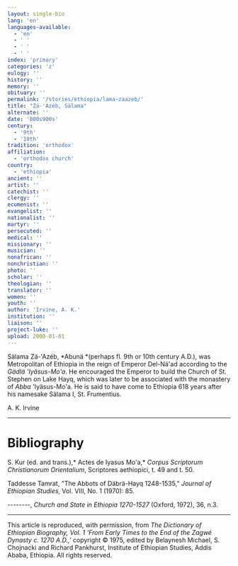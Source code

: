 ```yaml
---
layout: single-bio
lang: 'en'
languages-available:
  - 'en'
  - ' '
  - ' '
  - ' '
index: 'primary'
categories: 'z'
eulogy: ''
history: ''
memory: ''
obituary: ''
permalink: '/stories/ethiopia/lama-zaazeb/'
title: "Zä-'Azéb, Sälama"
alternate: ''
date: '800s900s'
century:
  - '9th'
  - '10th'
tradition: 'orthodox'
affiliation:
  - 'orthodox church'
country:
  - 'ethiopia'
ancient: ''
artist: ''
catechist: ''
clergy: ''
ecumenist: ''
evangelist: ''
nationalist: ''
martyr: ''
persecuted: ''
medical: ''
missionary: ''
musician: ''
nonafrican: ''
nonchristian: ''
photo: ''
scholar: ''
theologian: ''
translator: ''
women: ''
youth: ''
author: 'Irvine, A. K.'
institution: ''
liaison: ''
project-luke: ''
upload: 2000-01-01
---
```



S&auml;lama Z&auml;-'Az&eacute;b, *Abunä *(perhaps fl. 9th or 10th century A.D.), was Metropolitan of Ethiopia in the reign of Emperor Del-Nä'ad according to the *Gädlä 'Iyäsus-Mo'a*. He encouraged the Emperor to build the Church of St. Stephen on Lake Hayq, which was later to be associated with the monastery of *Abba* 'Iyäsus-Mo'a. He is said to have come to Ethiopia 618 years after his namesake Sälama I, St. Frumentius.

A. K. Irvine

---

# Bibliography

S. Kur (ed. and trans.),* Actes de Iyasus Mo'a,* *Corpus Scriptorum Christianorum Orientalium*, Scriptores aethiopici, t. 49 and t. 50.

Taddesse Tamrat, "The Abbots of Däbrä-Hayq 1248-1535," *Journal of Ethiopian Studies,* Vol. VIII, No. 1 (1970): 85.

--------, *Church and State in Ethiopia 1270-1527* (Oxford, 1972), 36, n.3.

---

This article is reproduced, with permission, from *The Dictionary of Ethiopian Biography, Vol. 1 'From Early Times to the End of the Zagwé Dynasty c. 1270 A.D.,'* copyright &copy; 1975, edited by Belaynesh Michael, S. Chojnacki and Richard Pankhurst, Institute of Ethiopian Studies, Addis Ababa, Ethiopia.  All rights reserved.
